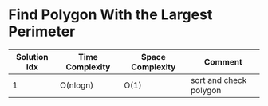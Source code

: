 # Find Polygon With the Largest Perimeter

| Solution Idx | Time Complexity | Space Complexity | Comment                |
| ------------ | --------------- | ---------------- | ---------------------- |
| 1            | O(nlogn)        | O(1)             | sort and check polygon |
